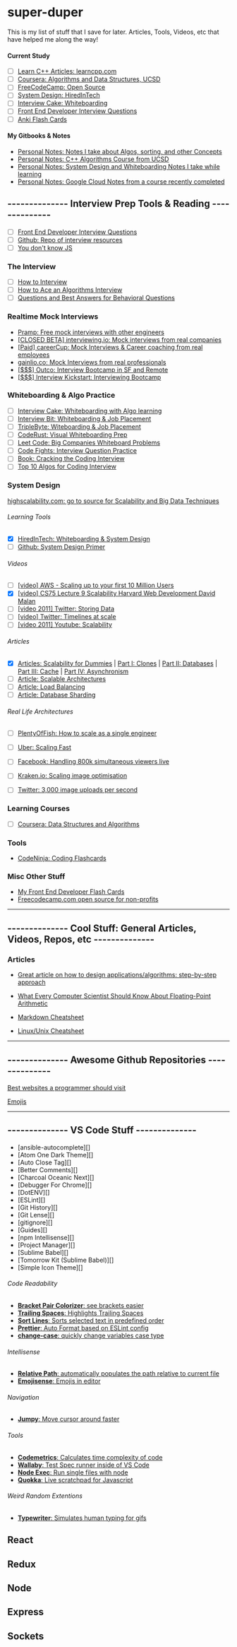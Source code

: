 # super-duper
This is my list of stuff that I save for later. Articles, Tools, Videos, etc that have helped me along the way!

#### Current Study
- [ ] [Learn C++ Articles: learncpp.com][a_learncpp]
- [ ] [Coursera: Algorithms and Data Structures, UCSD][a_courseraDataStruct]
- [ ] [FreeCodeCamp: Open Source][a_freecodecamp]
- [ ] [System Design: HiredInTech][a_hiredInTech]
- [ ] [Interview Cake: Whiteboarding][a_interviewCake]
- [ ] [Front End Developer Interview Questions][a_frontEndDevQs]
- [ ] [Anki Flash Cards][a_ankiWeb]

<!-- Here are the links: YOU CANT SEE THESE -->
[a_learncpp]: http://www.learncpp.com/#Chapter3
[a_courseraDataStruct]: https://www.coursera.org/specializations/data-structures-algorithms
[a_freecodecamp]: https://www.freecodecamp.com/ejmason
[a_hiredInTech]: https://www.hiredintech.com/
[a_interviewCake]: https://www.interviewcake.com/
[a_frontEndDevQs]: https://github.com/h5bp/Front-end-Developer-Interview-Questions
[a_ankiWeb]: https://apps.ankiweb.net/
<!-- end links -->

#### My Gitbooks & Notes
* [Personal Notes: Notes I take about Algos, sorting, and other Concepts](https://ejmason.gitbooks.io/my-personal-notes/content/)
* [Personal Notes: C++ Algorithms Course from UCSD](https://ejmason.gitbooks.io/algorithms/content/)
* [Personal Notes: System Design and Whiteboarding Notes I take while learning](https://ejmason.gitbooks.io/interview-prep/content/)
* [Personal Notes: Google Cloud Notes from a course recently completed](https://ejmason.gitbooks.io/devops-notes/content/)

## -------------- Interview Prep Tools & Reading --------------
- [ ] [Front End Developer Interview Questions](https://github.com/h5bp/Front-end-Developer-Interview-Questions)
- [ ] [Github: Repo of interview resources](https://github.com/andreis/interview)
- [ ] [You don't know JS](https://github.com/getify/You-Dont-Know-JS)

### The Interview
- [ ] [How to Interview](http://kelukelu.me/interview/index.html)
- [ ] [How to Ace an Algorithms Interview](http://www.palantir.com/2011/09/how-to-rock-an-algorithms-interview/)
- [ ] [Questions and Best Answers for Behavioral Questions](https://www.thebalance.com/job-interview-questions-and-answers-2061204)

### Realtime Mock Interviews
* [Pramp: Free mock interviews with other engineers](https://www.pramp.com/#/)
* [[CLOSED BETA] interviewing.io: Mock interviews from real companies](https://interviewing.io/)
* [[Paid] careerCup: Mock Interviews & Career coaching from real employees](https://www.careercup.com/interview)
* [gainlio.co: Mock Interviews from real professionals](http://www.gainlo.co/#!/)
* [[$$$] Outco: Interview Bootcamp in SF and Remote](https://outco.io/onsite)
* [[$$$] Interview Kickstart: Interviewing Bootcamp](http://interviewkickstart.com/)
### Whiteboarding & Algo Practice
- [ ] [Interview Cake: Whiteboarding with Algo learning](https://www.interviewcake.com/)
- [ ] [Interview Bit: Whiteboarding & Job Placement](https://www.interviewbit.com/)
- [ ] [TripleByte: Witeboarding & Job Placement](https://triplebyte.com/)
- [ ] [CodeRust: Visual Whiteboarding Prep](https://www.educative.io/collection/5642554087309312/5679846214598656)
- [ ] [Leet Code: Big Companies Whiteboard Problems](https://leetcode.com/)
- [ ] [Code Fights: Interview Question Practice](https://codefights.com/interview-practice?utm_source=google&utm_medium=cpc&utm_term={landingpage}&utm_campaign=InterviewPrep&utm_content={adcopy}&gclid=CjwKCAjw4IjKBRBrEiwAvnqkbfx8q1WL2X3V87xTbw4wQjCyPoJ75D1nBvfaAsDgSdPv7p9MLkZ0jhoCNIEQAvD_BwE  )
- [ ] [Book: Cracking the Coding Interview](https://www.amazon.com/Cracking-Coding-Interview-Programming-Questions/dp/0984782850/ref=pd_lpo_sbs_14_img_0?_encoding=UTF8&psc=1&refRID=34VM04CT2WHBDAFCK3TM)
- [ ] [Top 10 Algos for Coding Interview](http://www.programcreek.com/2012/11/top-10-algorithms-for-coding-interview/)

### System Design
[highscalability.com: go to source for Scalability and Big Data Techniques](http://highscalability.com/)

###### Learning Tools
- [x] [HiredInTech: Whiteboarding & System Design](https://www.hiredintech.com/)
- [ ] [Github: System Design Primer](https://github.com/donnemartin/system-design-primer)
###### Videos
- [ ] [[video] AWS - Scaling up to your first 10 Million Users](https://www.youtube.com/watch?v=vg5onp8TU6Q&feature=youtu.be)
- [x] [[video] CS75 Lecture 9 Scalability Harvard Web Development David Malan](https://www.youtube.com/watch?v=-W9F__D3oY4)
- [ ] [[video 2011] Twitter: Storing Data](https://www.youtube.com/watch?v=5cKTP36HVgI)
- [ ] [[video] Twitter: Timelines at scale](https://www.infoq.com/presentations/Twitter-Timeline-Scalability)
- [ ] [[video 2011] Youtube: Scalability](https://www.youtube.com/watch?v=w5WVu624fY8)
###### Articles
- [x] [Articles: Scalability for Dummies](http://www.lecloud.net/tagged/scalability)  |  [Part I: Clones](http://www.lecloud.net/post/7295452622/scalability-for-dummies-part-1-clones)  |  [Part II: Databases](http://www.lecloud.net/post/7994751381/scalability-for-dummies-part-2-database)  |  [Part III: Cache](http://www.lecloud.net/post/9246290032/scalability-for-dummies-part-3-cache)  |  [Part IV: Asynchronism](http://www.lecloud.net/post/9699762917/scalability-for-dummies-part-4-asynchronism)
- [ ] [Article: Scalable Architectures](http://tutorials.jenkov.com/software-architecture/scalable-architectures.html)
- [ ] [Article: Load Balancing](http://tutorials.jenkov.com/software-architecture/load-balancing.html)
- [ ] [Article: Database Sharding](http://highscalability.com/blog/2009/8/6/an-unorthodox-approach-to-database-design-the-coming-of-the.html)
###### Real Life Architectures
- [ ] [PlentyOfFish: How to scale as a single engineer](http://highscalability.com/plentyoffish-architecture)
- [ ] [Uber: Scaling Fast](http://highscalability.com/blog/2016/10/12/lessons-learned-from-scaling-uber-to-2000-engineers-1000-ser.html)
- [ ] [Facebook: Handling 800k simultaneous viewers live](http://highscalability.com/blog/2016/6/27/how-facebook-live-streams-to-800000-simultaneous-viewers.html)
- [ ] [Kraken.io: Scaling image optimisation](http://highscalability.com/blog/2016/6/15/the-image-optimization-technology-that-serves-millions-of-re.html)
- [ ] [Twitter: 3,000 image uploads per second](http://highscalability.com/blog/2016/4/20/how-twitter-handles-3000-images-per-second.html)


### Learning Courses
- [ ] [Coursera: Data Structures and Algorithms](https://www.coursera.org/specializations/data-structures-algorithms)

### Tools
* [CodeNinja: Coding Flashcards](https://codecode.ninja/cards)

### Misc Other Stuff
* [My Front End Developer Flash Cards](https://quizlet.com/Eliotmason/folders/front-end-developer-interview-questions)
* [Freecodecamp.com open source for non-profits](https://www.freecodecamp.com/)

---
## -------------- Cool Stuff: General Articles, Videos, Repos, etc --------------
### Articles
* [Great article on how to design applications/algorithms: step-by-step approach][articleCppDesignTutorial]
* [What Every Computer Scientist Should Know About Floating-Point Arithmetic][articleFltpt]

* [Markdown Cheatsheet](https://github.com/adam-p/markdown-here/wiki/Markdown-Cheatsheet)
* [Linux/Unix Cheatsheet](http://cheatsheetworld.com/programming/unix-linux-cheat-sheet/)

---
## -------------- Awesome Github Repositories --------------
[Best websites a programmer should visit](https://github.com/sdmg15/Best-websites-a-programmer-should-visit#when-you-get-stuck)

[Emojis](https://github.com/showcases/emoji)

---
## -------------- VS Code Stuff --------------

* [ansible-autocomplete][]
* [Atom One Dark Theme][]
* [Auto Close Tag][]
* [Better Comments][]
* [Charcoal Oceanic Next][]
* [Debugger For Chrome][]
* [DotENV][]
* [ESLint][]
* [Git History][]
* [Git Lense][]
* [gitignore][]
* [Guides][]
* [npm Intellisense][]
* [Project Manager][]
* [Sublime Babel][]
* [Tomorrow Kit (Sublime Babel)][]
* [Simple Icon Theme][]

###### Code Readability
* [**Bracket Pair Colorizer**: see brackets easier][vsBracketPair]
* [**Trailing Spaces**: Highlights Trailing Spaces][vsTrailingSpaces]
* [**Sort Lines**: Sorts selected text in predefined order][vsSort]
* [**Prettier**: Auto Format based on ESLint config][vsPretty]
* [**change-case**: quickly change variables case type][vsChangeCase]

###### Intellisense
* [**Relative Path**: automatically populates the path relative to current file][vsRealtivepath]
* [**Emojisense**: Emojis in editor][vsEmoji]

###### Navigation
* [**Jumpy**: Move cursor around faster][vsJumpy]

###### Tools
* [**Codemetrics**: Calculates time complexity of code][vsCodemetrics]
* [**Wallaby**: Test Spec runner inside of VS Code][vsWallaby]
* [**Node Exec**: Run single files with node][vsNodeExec]
* [**Quokka**: Live scratchpad for Javascript][vsQuokka]

###### Weird Random Extentions
* [**Typewriter**: Simulates human typing for gifs][vsTypewriter]


## React

## Redux

## Node

## Express

## Sockets

<!-- Here are the links -->
[vsBracketPair]: https://marketplace.visualstudio.com/items?itemName=CoenraadS.bracket-pair-colorizer
[vsRealtivepath]: https://marketplace.visualstudio.com/items?itemName=jakob101.RelativePath
[vsTrailingSpaces]: https://marketplace.visualstudio.com/items?itemName=shardulm94.trailing-spaces
[vsSort]: https://marketplace.visualstudio.com/items?itemName=Tyriar.sort-lines
[vsJumpy]: https://marketplace.visualstudio.com/items?itemName=wmaurer.vscode-jumpy
[vsPretty]: https://marketplace.visualstudio.com/items?itemName=RobinMalfait.prettier-eslint-vscode
[vsEmoji]: https://marketplace.visualstudio.com/items?itemName=bierner.emojisense
[vsTypewriter]: https://marketplace.visualstudio.com/items?itemName=dansilver.typewriter
[vsCodemetrics]: https://marketplace.visualstudio.com/items?itemName=kisstkondoros.vscode-codemetrics
[vsWallaby]: https://marketplace.visualstudio.com/items?itemName=WallabyJs.wallaby-vscode
[vsNodeExec]: https://marketplace.visualstudio.com/items?itemName=miramac.vscode-exec-node
[vsQuokka]: https://marketplace.visualstudio.com/items?itemName=WallabyJs.quokka-vscode
[vsChangeCase]: https://marketplace.visualstudio.com/items?itemName=wmaurer.change-case

<!-- Cool stuff I found: links -->
[articleCppDesignTutorial]: http://www.learncpp.com/cpp-tutorial/1-10b-how-to-design-your-first-programs/
[articleFltpt]: http://docs.oracle.com/cd/E19957-01/806-3568/ncg_goldberg.html

